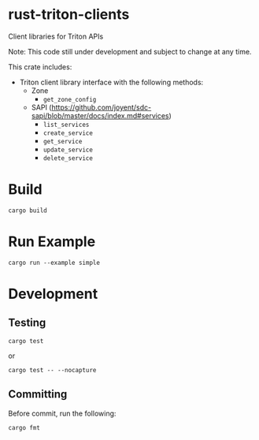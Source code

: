 # rust-triton-clients
Client libraries for Triton APIs

Note: This code still under development and subject to change at any time.

This crate includes:

* Triton client library interface with the following methods:
    * Zone
        * `get_zone_config`
    * SAPI (https://github.com/joyent/sdc-sapi/blob/master/docs/index.md#services)
        * `list_services`
        * `create_service`
        * `get_service`
        * `update_service`
        * `delete_service`


# Build
```
cargo build
```

# Run Example
```
cargo run --example simple
```

# Development
## Testing
```
cargo test
```

or

```
cargo test -- --nocapture
```

## Committing
Before commit, run the following:
```
cargo fmt